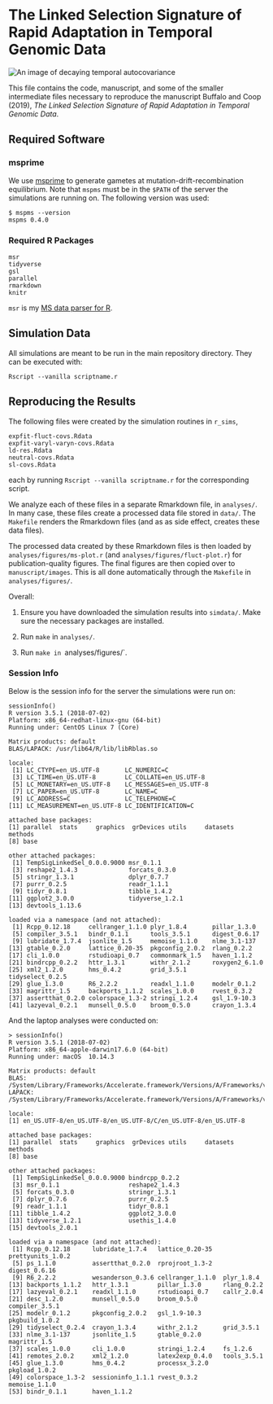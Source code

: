 # The Linked Selection Signature of Rapid Adaptation in Temporal Genomic Data

![An image of decaying temporal autocovariance](https://i.imgur.com/tbEMzs3.png)

This file contains the code, manuscript, and some of the smaller intermediate
files necessary to reproduce the manuscript Buffalo and Coop (2019), *The
Linked Selection Signature of Rapid Adaptation in Temporal Genomic Data*.

## Required Software

### msprime

We use [msprime](https://github.com/tskit-dev/msprime) to generate gametes at
mutation-drift-recombination equilibrium. Note that `mspms` must be in the
`$PATH` of the server the simulations are running on. The following version was
used:

```
$ mspms --version
mspms 0.4.0
```

### Required R Packages

```
msr
tidyverse
gsl
parallel
rmarkdown
knitr
```

`msr` is my [MS data parser for R](https://github.com/vsbuffalo/msr).

## Simulation Data

All simulations are meant to be run in the main repository directory. They can
be executed with:

```
Rscript --vanilla scriptname.r
```

## Reproducing the Results

The following files were created by the simulation routines in `r_sims`,

```
expfit-fluct-covs.Rdata
expfit-varyl-varyn-covs.Rdata
ld-res.Rdata
neutral-covs.Rdata
sl-covs.Rdata
```

each by running `Rscript --vanilla scriptname.r` for the corresponding script.

We analyze each of these files in a separate Rmarkdown file, in `analyses/`. In
many case, these files create a processed data file stored in `data/`. The
`Makefile` renders the Rmarkdown files (and as as side effect, creates these
data files).

The processed data created by these Rmarkdown files is then loaded by
`analyses/figures/ms-plot.r` (and `analyses/figures/fluct-plot.r`) for
publication-quality figures. The final figures are then copied over to
`manuscript/images`. This is all done automatically through the `Makefile` in
`analyses/figures/`.

Overall:

1. Ensure you have downloaded the simulation results into `simdata/`. Make sure
   the necessary packages are installed.

2. Run `make` in `analyses/`.

3. Run `make in `analyses/figures/`.

### Session Info

Below is the session info for the server the simulations were run on:

```{r}
sessionInfo()
R version 3.5.1 (2018-07-02)
Platform: x86_64-redhat-linux-gnu (64-bit)
Running under: CentOS Linux 7 (Core)

Matrix products: default
BLAS/LAPACK: /usr/lib64/R/lib/libRblas.so

locale:
 [1] LC_CTYPE=en_US.UTF-8       LC_NUMERIC=C
 [3] LC_TIME=en_US.UTF-8        LC_COLLATE=en_US.UTF-8
 [5] LC_MONETARY=en_US.UTF-8    LC_MESSAGES=en_US.UTF-8
 [7] LC_PAPER=en_US.UTF-8       LC_NAME=C
 [9] LC_ADDRESS=C               LC_TELEPHONE=C
[11] LC_MEASUREMENT=en_US.UTF-8 LC_IDENTIFICATION=C

attached base packages:
[1] parallel  stats     graphics  grDevices utils     datasets  methods
[8] base

other attached packages:
 [1] TempSigLinkedSel_0.0.0.9000 msr_0.1.1
 [3] reshape2_1.4.3              forcats_0.3.0
 [5] stringr_1.3.1               dplyr_0.7.7
 [7] purrr_0.2.5                 readr_1.1.1
 [9] tidyr_0.8.1                 tibble_1.4.2
[11] ggplot2_3.0.0               tidyverse_1.2.1
[13] devtools_1.13.6

loaded via a namespace (and not attached):
 [1] Rcpp_0.12.18     cellranger_1.1.0 plyr_1.8.4       pillar_1.3.0
 [5] compiler_3.5.1   bindr_0.1.1      tools_3.5.1      digest_0.6.17
 [9] lubridate_1.7.4  jsonlite_1.5     memoise_1.1.0    nlme_3.1-137
[13] gtable_0.2.0     lattice_0.20-35  pkgconfig_2.0.2  rlang_0.2.2
[17] cli_1.0.0        rstudioapi_0.7   commonmark_1.5   haven_1.1.2
[21] bindrcpp_0.2.2   httr_1.3.1       withr_2.1.2      roxygen2_6.1.0
[25] xml2_1.2.0       hms_0.4.2        grid_3.5.1       tidyselect_0.2.5
[29] glue_1.3.0       R6_2.2.2         readxl_1.1.0     modelr_0.1.2
[33] magrittr_1.5     backports_1.1.2  scales_1.0.0     rvest_0.3.2
[37] assertthat_0.2.0 colorspace_1.3-2 stringi_1.2.4    gsl_1.9-10.3
[41] lazyeval_0.2.1   munsell_0.5.0    broom_0.5.0      crayon_1.3.4
```

And the laptop analyses were conducted on:

```{r}
> sessionInfo()
R version 3.5.1 (2018-07-02)
Platform: x86_64-apple-darwin17.6.0 (64-bit)
Running under: macOS  10.14.3

Matrix products: default
BLAS: /System/Library/Frameworks/Accelerate.framework/Versions/A/Frameworks/vecLib.framework/Versions/A/libBLAS.dylib
LAPACK: /System/Library/Frameworks/Accelerate.framework/Versions/A/Frameworks/vecLib.framework/Versions/A/libLAPACK.dylib

locale:
[1] en_US.UTF-8/en_US.UTF-8/en_US.UTF-8/C/en_US.UTF-8/en_US.UTF-8

attached base packages:
[1] parallel  stats     graphics  grDevices utils     datasets  methods
[8] base

other attached packages:
 [1] TempSigLinkedSel_0.0.0.9000 bindrcpp_0.2.2
 [3] msr_0.1.1                   reshape2_1.4.3
 [5] forcats_0.3.0               stringr_1.3.1
 [7] dplyr_0.7.6                 purrr_0.2.5
 [9] readr_1.1.1                 tidyr_0.8.1
[11] tibble_1.4.2                ggplot2_3.0.0
[13] tidyverse_1.2.1             usethis_1.4.0
[15] devtools_2.0.1

loaded via a namespace (and not attached):
 [1] Rcpp_0.12.18      lubridate_1.7.4   lattice_0.20-35   prettyunits_1.0.2
 [5] ps_1.1.0          assertthat_0.2.0  rprojroot_1.3-2   digest_0.6.16
 [9] R6_2.2.2          wesanderson_0.3.6 cellranger_1.1.0  plyr_1.8.4
[13] backports_1.1.2   httr_1.3.1        pillar_1.3.0      rlang_0.2.2
[17] lazyeval_0.2.1    readxl_1.1.0      rstudioapi_0.7    callr_2.0.4
[21] desc_1.2.0        munsell_0.5.0     broom_0.5.0       compiler_3.5.1
[25] modelr_0.1.2      pkgconfig_2.0.2   gsl_1.9-10.3      pkgbuild_1.0.2
[29] tidyselect_0.2.4  crayon_1.3.4      withr_2.1.2       grid_3.5.1
[33] nlme_3.1-137      jsonlite_1.5      gtable_0.2.0      magrittr_1.5
[37] scales_1.0.0      cli_1.0.0         stringi_1.2.4     fs_1.2.6
[41] remotes_2.0.2     xml2_1.2.0        latex2exp_0.4.0   tools_3.5.1
[45] glue_1.3.0        hms_0.4.2         processx_3.2.0    pkgload_1.0.2
[49] colorspace_1.3-2  sessioninfo_1.1.1 rvest_0.3.2       memoise_1.1.0
[53] bindr_0.1.1       haven_1.1.2
```
